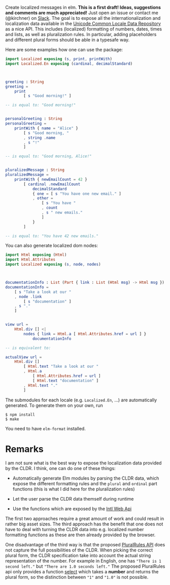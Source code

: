 Create localized messages in elm.  __This is a first draft!  Ideas, suggestions
and comments are much appreciated!__  Just open an issue or contact me
(@kirchner) on [Slack](http://elmlang.herokuapp.com/).  The goal is to expose
all the internationalization and localization data available in the [Unicode
Common Locale Data Repository](http://cldr.unicode.org) as a nice API.  This
includes (localized) formatting of numbers, dates, times and lists, as well as
pluralization rules.  In particular, adding placeholders and different plural
forms should be able in a typesafe way.

Here are some examples how one can use the package:

```elm
import Localized exposing (s, print, printWith)
import Localized.En exposing (cardinal, decimalStandard)



greeting : String
greeting =
    print
        [ s "Good morning!" ]

-- is equal to: "Good morning!"


personalGreeting : String
personalGreeting =
    printWith { name = "Alice" }
        [ s "Good morning, "
        , string .name
        , s "!"
        ]

-- is equal to: "Good morning, Alice!"


pluralizedMessage : String
pluralizedMessage =
    printWith { newEmailCount = 42 }
        [ cardinal .newEmailCount
            decimalStandard
            { one = [ s "You have one new email." ]
            , other =
                [ s "You have "
                , count
                , s " new emails."
                ]
            }
        ]

-- is equal to: "You have 42 new emails."
```

You can also generate localized dom nodes:

```elm
import Html exposing (Html)
import Html.Attributes
import Localized exposing (s, node, nodes)



documentationInfo : List (Part { link : List (Html msg) -> Html msg })
documentationInfo =
    [ s "Take a look at our "
    , node .link
        [ s "documentation" ]
    , s "."
    ]


view url =
    Html.div [] <|
        nodes { link = Html.a [ Html.Attributes.href = url ] }
            documentationInfo

-- is equivalent to:

actualView url =
    Html.div []
        [ Html.text "Take a look at our "
        , Html.a
            [ Html.Attributes.href = url ]
            [ Html.text "documentation" ]
        , Html.text "."
        ]
```

The submodules for each locale (e.g. `Localized.En`, ...) are automatically
generated. To generate them on your own, run

```
$ npm install
$ make
```

You need to have `elm-format` installed.

# Remarks

I am not sure what is the best way to expose the localization data provided by
the CLDR. I think, one can do one of these things:

- Automatically generate Elm modules by parsing the CLDR data, which expose the
  different formatting rules and the `plural` and `ordinal` part functions
  (this is what I did here for the pluralization rules)

- Let the user parse the CLDR data themself during runtime

- Use the functions which are exposed by the [Intl Web
  Api](https://developer.mozilla.org/en-US/docs/Web/JavaScript/Reference/Global_Objects/Intl)

The first two approaches require a great amount of work and could result in
rather big asset sizes.  The third approach has the benefit that one does not
have to deal with turning the CLDR data into e.g. localized number formatting
functions as these are then already provided by the browser.

One disadvantage of the third way is that the proposed [PluralRules
API](https://developer.mozilla.org/en-US/docs/Web/JavaScript/Reference/Global_Objects/PluralRules)
does not capture the full possibilities of the CLDR.  When picking the correct
plural form, the CLDR specification take into account the actual string
representation of the number.  For example in English, one has `"There is
1 second left."` but `"There are 1.0 seconds left."`  The proposed PluralRules api
only provides a function
[select](https://developer.mozilla.org/en-US/docs/Web/JavaScript/Reference/Global_Objects/PluralRules/select)
which takes a **number** and returns the plural form, so the distinction between `"1"` and `"1.0"` is not possible.
